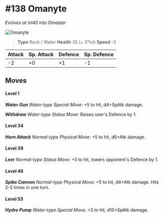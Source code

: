 # #138 Omanyte
*Evolves at lvl40 into Omastar*

![Omanyte](https://img.pokemondb.net/sprites/home/normal/1x/omanyte.png)

> **Type** Rock / Water
> **Health** 35 (+ 3\*lvl)
> **Speed** -2

| Attack | Sp. Attack | Defence | Sp. Defence |
| ------ | ---------- | ------- | ----------- |
| -2 | +0 | +1 | -1 |

## Moves
#### Level 1

***Water Gun** Water-type Special Move*: +5 to hit, d4+SpAtk damage. 

***Withdraw** Water-type Status Move*: Raises user's Defence by 1.
#### Level 34

***Horn Attack** Normal-type Physical Move*: +5 to hit, d6+Atk damage. 
#### Level 39

***Leer** Normal-type Status Move*: +5 to hit, lowers opponent's Defence by 1.
#### Level 46

***Spike Cannon** Normal-type Physical Move*: +5 to hit, d4+Atk damage. Hits 2-5 times in one turn.
#### Level 53

***Hydro Pump** Water-type Special Move*: +3 to hit, d10+SpAtk damage. 

